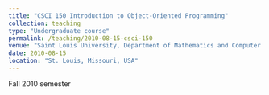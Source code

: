 ```yaml
---
title: "CSCI 150 Introduction to Object-Oriented Programming"
collection: teaching
type: "Undergraduate course"
permalink: /teaching/2010-08-15-csci-150
venue: "Saint Louis University, Department of Mathematics and Computer Science"
date: 2010-08-15
location: "St. Louis, Missouri, USA"
---
```


Fall 2010 semester
